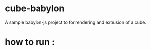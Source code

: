 # cube-babylon
A sample babylon-js project to for rendering and extrusion of a cube.

# how to run :



